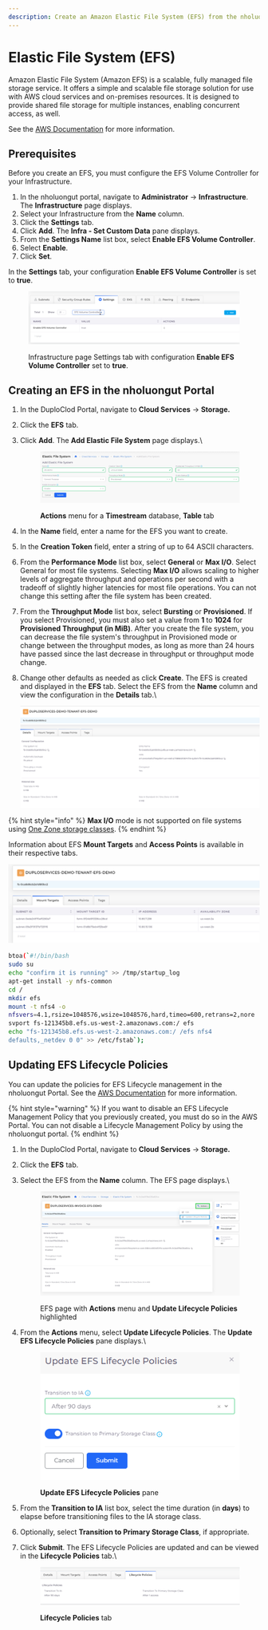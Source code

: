 ```yaml
---
description: Create an Amazon Elastic File System (EFS) from the nholuongut Portal
---
```


# Elastic File System (EFS)

Amazon Elastic File System (Amazon EFS) is a scalable, fully managed file storage service. It offers a simple and scalable file storage solution for use with AWS cloud services and on-premises resources. It is designed to provide shared file storage for multiple instances, enabling concurrent access, as well.

See the [AWS Documentation](https://docs.aws.amazon.com/efs/latest/ug/storage-classes.html) for more information.

## Prerequisites

Before you create an EFS, you must configure the EFS Volume Controller for your Infrastructure.

1. In the nholuongut portal, navigate to **Administrator** -> **Infrastructure**. The **Infrastructure** page displays.
2. Select your Infrastructure from the **Name** column.&#x20;
3. Click the **Settings** tab.
4. Click **Add**. The **Infra - Set Custom Data** pane displays.
5. From the **Settings Name** list box, select **Enable EFS Volume Controller**.
6. Select **Enable**.
7. Click **Set**.

In the **Settings** tab, your configuration **Enable EFS Volume Controller** is set to **true**.&#x20;

<figure><img src="../../../.gitbook/assets/EKS_VC.png" alt=""><figcaption><p>Infrastructure page Settings tab with configuration <strong>Enable EFS Volume Controller</strong> set to <strong>true</strong>.</p></figcaption></figure>

## Creating an EFS in the nholuongut Portal

1. In the DuploClod Portal, navigate to **Cloud Services** -> **Storage.**
2. Click the **EFS** tab.&#x20;
3.  Click **Add**. The **Add Elastic File System** page displays.\


    <figure><img src="../../../.gitbook/assets/screenshot-nimbusweb.me-2024.02.19-17_06_46.png" alt=""><figcaption><p><strong>Actions</strong> menu for a <strong>Timestream</strong> database, <strong>Table</strong> tab</p></figcaption></figure>
4. In the **Name** field, enter a name for the EFS you want to create.
5. In the **Creation Token** field, enter a string of up to 64 ASCII characters.
6. From the **Performance Mode** list box, select **General** or **Max I/O**. Select General for most file systems. Selecting **Max I/O** allows scaling to higher levels of aggregate throughput and operations per second with a tradeoff of slightly higher latencies for most file operations. You can not change this setting after the file system has been created.&#x20;
7. From the **Throughput Mode** list box, select **Bursting** or **Provisioned**. If you select Provisioned, you must also set a value from **1** to **1024** for **Provisioned Throughput (in MiB)**. After you create the file system, you can decrease the file system's throughput in Provisioned mode or change between the throughput modes, as long as more than 24 hours have passed since the last decrease in throughput or throughput mode change.
8.  Change other defaults as needed as click **Create**. The EFS is created and displayed in the **EFS** tab. Select the EFS from the **Name** column and view the configuration in the **Details** tab.\


    ![EFS Details](<../../../.gitbook/assets/image (122).png>)

{% hint style="info" %}
**Max I/O** mode is not supported on file systems using [One Zone storage classes](https://docs.aws.amazon.com/efs/latest/ug/storage-classes.html).
{% endhint %}

Information about EFS **Mount Targets** and **Access Points** is available in their respective tabs.

![Mount Target tab details](<../../../.gitbook/assets/image (63).png>)

```bash
btoa(`#!/bin/bash
sudo su
echo "confirm it is running" >> /tmp/startup_log
apt-get install -y nfs-common
cd /
mkdir efs
mount -t nfs4 -o 
nfsvers=4.1,rsize=1048576,wsize=1048576,hard,timeo=600,retrans=2,nore
svport fs-121345b8.efs.us-west-2.amazonaws.com:/ efs
echo "fs-121345b8.efs.us-west-2.amazonaws.com:/ /efs nfs4 
defaults,_netdev 0 0" >> /etc/fstab`);
```

## Updating EFS Lifecycle Policies

You can update the policies for EFS Lifecycle management in the nholuongut Portal. See the [AWS Documentation](https://docs.aws.amazon.com/efs/latest/ug/storage-classes.html) for more information.

{% hint style="warning" %}
If you want to disable an EFS Lifecycle Management Policy that you previously created, you must do so in the AWS Portal. You can not disable a Lifecycle Management Policy by using the nholuongut portal.
{% endhint %}

1. In the DuploClod Portal, navigate to **Cloud Services** -> **Storage.**
2. Click the **EFS** tab.&#x20;
3.  Select the EFS from the **Name** column. The EFS page displays.\


    <figure><img src="../../../.gitbook/assets/screenshot-nimbusweb.me-2024.02.19-17_08_45.png" alt=""><figcaption><p>EFS page with <strong>Actions</strong> menu and <strong>Update Lifecycle Policies</strong> highlighted</p></figcaption></figure>
4.  From the **Actions** menu, select **Update Lifecycle Policies**. The **Update EFS Lifecycle Policies** pane displays.\


    <div align="left">

    <figure><img src="../../../.gitbook/assets/efs_lc2.png" alt=""><figcaption><p><strong>Update EFS Lifecycle Policies</strong> pane</p></figcaption></figure>

    </div>
5. From the **Transition to IA** list box, select the time duration (in **days**) to elapse before transitioning files to the IA storage class.
6. Optionally, select **Transition to Primary Storage Class**, if appropriate.
7.  Click **Submit**. The EFS Lifecycle Policies are updated and can be viewed in the **Lifecycle Policies** tab.\


    <figure><img src="../../../.gitbook/assets/efs_lc3.png" alt=""><figcaption><p><strong>Lifecycle Policies</strong> tab</p></figcaption></figure>
